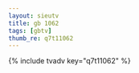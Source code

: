 ```yaml
--- 
layout: sieutv
title: gb 1062
tags: [gbtv]
thumb_re: q7t11062
---
```

{% include tvadv key="q7t11062" %} 
